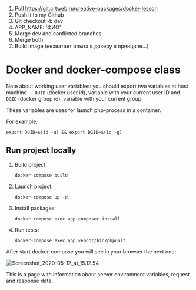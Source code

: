 1. Pull https://git.crtweb.ru/creative-packages/docker-lesson
2. Push it to my Github
3. Git checkout -b dev
4. APP_NAME: 'ФИО'
5. Merge dev and conflicted branches
6. Merge both 
7. Build image (нехватает опыта в докеру в принципе...)


Docker and docker-compose class
===============================

Note about working user variables: you should export two variables at host machine — `DUID` (docker user id), variable with your current user ID and `DGID` (docker group id), variable with your current group.

These variables are uses for launch php-process in a container.

For example:    
```shell script
export DUID=$(id -u) && export DGID=$(id -g)
```

## Run project locally

1. Build project: 
    ```shell script
    docker-compose build
    ```
1. Launch project:
    ```shell script
    docker-compose up -d
    ```
1. Install packages:
    ```shell script
    docker-compose exec app composer install
    ```
1. Run tests:
    ```shell script
    docker-compose exec app vendor/bin/phpunit
    ```

After start docker-compose you will see in your browser the next one:

![Screenshot_2020-05-12_at_15.12.54](/uploads/0ae4961e86a2bd8ddd5472de03351a71/Screenshot_2020-05-12_at_15.12.54.png)

This is a page with information about server environment variables, request and response data.